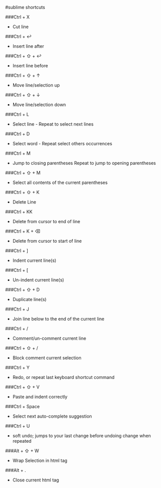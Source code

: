 #sublime shortcuts

###Ctrl + X
  - Cut line

###Ctrl + ↩
  - Insert line after

###Ctrl + ⇧ + ↩
  - Insert line before

###Ctrl + ⇧ + ↑
  - Move line/selection up

###Ctrl + ⇧ + ↓
  - Move line/selection down

###Ctrl + L
  - Select line - Repeat to select next lines

###Ctrl + D
  - Select word - Repeat select others occurrences

###Ctrl + M
  - Jump to closing parentheses Repeat to jump to opening parentheses

###Ctrl + ⇧ + M
  - Select all contents of the current parentheses

###Ctrl + ⇧ + K
  - Delete Line

###Ctrl + KK
  - Delete from cursor to end of line

###Ctrl + K + ⌫
  - Delete from cursor to start of line

###Ctrl + ]
  - Indent current line(s)

###Ctrl + [
  - Un-indent current line(s)

###Ctrl + ⇧ + D
  - Duplicate line(s)

###Ctrl + J
  - Join line below to the end of the current line

###Ctrl + /
  - Comment/un-comment current line

###Ctrl + ⇧ + /
  - Block comment current selection

###Ctrl + Y
  - Redo, or repeat last keyboard shortcut command

###Ctrl + ⇧ + V
  - Paste and indent correctly

###Ctrl + Space
  - Select next auto-complete suggestion

###Ctrl + U
  - soft undo; jumps to your last change before undoing change when repeated

###Alt + ⇧ + W
  - Wrap Selection in html tag

###Alt + .
  - Close current html tag


